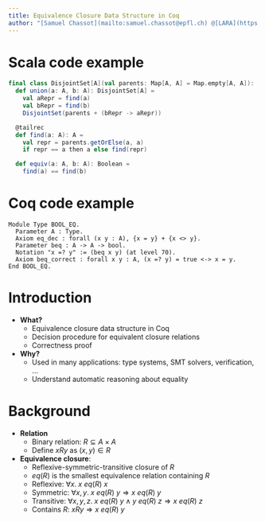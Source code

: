 ```yaml
---
title: Equivalence Closure Data Structure in Coq
author: "[Samuel Chassot](mailto:samuel.chassot@epfl.ch) @[LARA](https://epfl-lara.github.io), [EPFL](https://www.epfl.ch/fr/)<br/>[Matt Bovel](mailto:matthieu.bovel@epfl.ch) @[LAMP](https://www.epfl.ch/labs/lamp/)/[LARA](https://epfl-lara.github.io), [EPFL](https://www.epfl.ch/fr/)"
---
```


# Scala code example

```scala
final class DisjointSet[A](val parents: Map[A, A] = Map.empty[A, A]):
  def union(a: A, b: A): DisjointSet[A] =
    val aRepr = find(a)
    val bRepr = find(b)
    DisjointSet(parents + (bRepr -> aRepr))

  @tailrec
  def find(a: A): A =
    val repr = parents.getOrElse(a, a)
    if repr == a then a else find(repr)

  def equiv(a: A, b: A): Boolean =
    find(a) == find(b)
```

# Coq code example

```coq
Module Type BOOL_EQ.
  Parameter A : Type.
  Axiom eq_dec : forall (x y : A), {x = y} + {x <> y}.
  Parameter beq : A -> A -> bool.
  Notation "x =? y" := (beq x y) (at level 70).
  Axiom beq_correct : forall x y : A, (x =? y) = true <-> x = y.
End BOOL_EQ.
```

# Introduction

- **What?**
  - Equivalence closure data structure in Coq
  - Decision procedure for equivalent closure relations
  - Correctness proof
- **Why?**
  - Used in many applications: type systems, SMT solvers, verification, ...
  - Understand automatic reasoning about equality

# Background

- **Relation**
  - Binary relation: $R \subseteq A \times A$
  - Define $xRy$ as $(x, y) \in R$
- **Equivalence closure**:
  - Reflexive-symmetric-transitive closure of $R$
  - $eq(R)$ is the smallest equivalence relation containing $R$
  - Reflexive: $\forall x. \; x\ eq(R)\ x$
  - Symmetric: $\forall x, y. \; x\ eq(R)\ y \Rightarrow  x\ eq(R)\ y$
  - Transitive: $\forall x, y, z. \; x\ eq(R)\ y \land y\ eq(R)\ z \Rightarrow x\ eq(R)\ z$
  - Contains $R$: $xRy \Rightarrow x\ eq(R)\ y$
